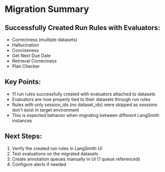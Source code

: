 # Migration Summary

## Successfully Created Run Rules with Evaluators:
- Correctness (multiple datasets)
- Hallucination
- Conciseness  
- Get Next Due Date
- Retrieval Correctness
- Plan Checker

## Key Points:
- 11 run rules successfully created with evaluators attached to datasets
- Evaluators are now properly tied to their datasets through run rules
- Rules with only session_ids (no dataset_ids) were skipped as sessions don't exist in target environment
- This is expected behavior when migrating between different LangSmith instances

## Next Steps:
1. Verify the created run rules in LangSmith UI
2. Test evaluations on the migrated datasets
3. Create annotation queues manually in UI (1 queue referenced)
4. Configure alerts if needed
